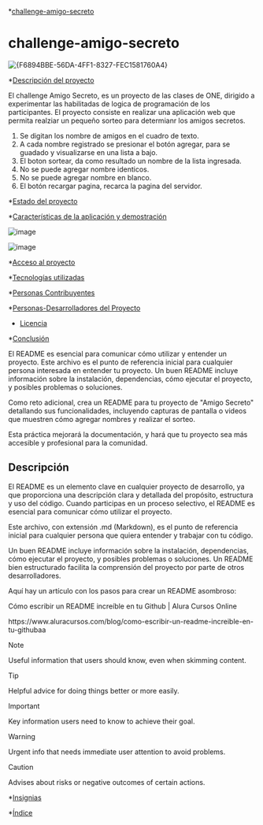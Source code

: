 *[challenge-amigo-secreto](#challenge-amigo-secreto)

# challenge-amigo-secreto
![{F6894BBE-56DA-4FF1-8327-FEC1581760A4}](https://github.com/user-attachments/assets/61a85085-3f5c-4092-a088-756b45d236c1)

*[Descripción del proyecto](#descripción-del-proyecto)

El challenge Amigo Secreto, es un proyecto de las clases de ONE, dirigido a experimentar las habilitadas de logica de programación de los participantes.
El proyecto consiste en realizar una aplicación web que permita realziar un pequeño sorteo para determianr los amigos secretos.
1) Se digitan los nombre de amigos en el cuadro de texto.
2) A cada nombre registrado se presionar el botón agregar, para se guadado y visualizarse en una lista a bajo.
3) El boton sortear, da como resultado un nombre de la lista ingresada.
4) No se puede agregar nombre identicos.
5) No se puede agregar nombre en blanco.
6) El botón  recargar pagina, recarca la pagina del servidor.

*[Estado del proyecto](#Estado-del-proyecto)

*[Características de la aplicación y demostración](#Características-de-la-aplicación-y-demostración)


![image](https://github.com/user-attachments/assets/609637e5-5982-48b0-b042-7dfec4267601)

![image](https://github.com/user-attachments/assets/d8e70719-a7cd-4e4a-84c5-6e3320096c06)

*[Acceso al proyecto](#acceso-proyecto)

*[Tecnologías utilizadas](#tecnologías-utilizadas)

*[Personas Contribuyentes](#personas-contribuyentes)

*[Personas-Desarrolladores del Proyecto](#personas-desarrolladores)

* [Licencia](#licencia)

*[Conclusión](#conclusión)

El README es esencial para comunicar cómo utilizar y entender un proyecto.
Este archivo es el punto de referencia inicial para cualquier persona interesada en entender tu proyecto.
Un buen README incluye 
información sobre la instalación, 
dependencias, 
cómo ejecutar el proyecto, y
posibles problemas o soluciones.

Como reto adicional, crea un README para tu proyecto de "Amigo Secreto" 
detallando sus funcionalidades,
incluyendo capturas de pantalla o videos que muestren cómo agregar nombres y realizar el sorteo. 

Esta práctica mejorará la documentación, y hará que tu proyecto sea más accesible y profesional para la comunidad.

## Descripción
El README es un elemento clave en cualquier proyecto de desarrollo, ya que proporciona una descripción clara y detallada del propósito, estructura y uso del código. Cuando participas en un proceso selectivo, el README es esencial para comunicar cómo utilizar el proyecto.

Este archivo, con extensión .md (Markdown), es el punto de referencia inicial para cualquier persona que quiera entender y trabajar con tu código.

Un buen README incluye información sobre la instalación, dependencias, cómo ejecutar el proyecto, y posibles problemas o soluciones. Un README bien estructurado facilita la comprensión del proyecto por parte de otros desarrolladores.

Aquí hay un artículo con los pasos para crear un README asombroso:

 

Cómo escribir un README increíble en tu Github | Alura Cursos Online
<link>https://www.aluracursos.com/blog/como-escribir-un-readme-increible-en-tu-github</link>aa




> [!NOTE]
> Useful information that users should know, even when skimming content.

> [!TIP]
> Helpful advice for doing things better or more easily.

> [!IMPORTANT]
> Key information users need to know to achieve their goal.

> [!WARNING]
> Urgent info that needs immediate user attention to avoid problems.

> [!CAUTION]
> Advises about risks or negative outcomes of certain actions.


*[Insignias](#insignias)

*[Índice](#índice)
